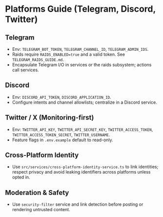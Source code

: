 # Platforms Guide (Telegram, Discord, Twitter)

## Telegram
- Env: `TELEGRAM_BOT_TOKEN`, `TELEGRAM_CHANNEL_ID`, `TELEGRAM_ADMIN_IDS`.
- Raids require `RAIDS_ENABLED=true` and a valid token. See `TELEGRAM_RAIDS_GUIDE.md`.
- Encapsulate Telegram I/O in services or the raids subsystem; actions call services.

## Discord
- Env: `DISCORD_API_TOKEN`, `DISCORD_APPLICATION_ID`.
- Configure intents and channel allowlists; centralize in a Discord service.

## Twitter / X (Monitoring-first)
- Env: `TWITTER_API_KEY`, `TWITTER_API_SECRET_KEY`, `TWITTER_ACCESS_TOKEN`, `TWITTER_ACCESS_TOKEN_SECRET`, `TWITTER_USERNAME`.
- Feature flags in `.env.example` default to read-only.

## Cross-Platform Identity
- Use `src/services/cross-platform-identity-service.ts` to link identities; respect privacy and avoid leaking identifiers across platforms unless opted in.

## Moderation & Safety
- Use `security-filter` service and link detection before posting or rendering untrusted content.
